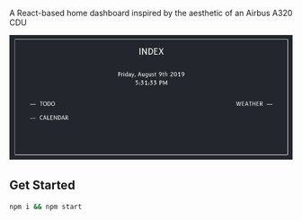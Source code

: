 A React-based home dashboard inspired by the aesthetic of an Airbus A320 CDU

![screenshot](https://raw.githubusercontent.com/seesleestak/cdu-dashboard-react/master/screen.png)

## Get Started

```bash
npm i && npm start
```

